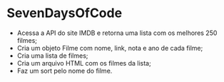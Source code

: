 # SevenDaysOfCode

* Acessa a API do site IMDB e retorna uma lista com os melhores 250 filmes;
* Cria um objeto Filme com nome, link, nota e ano de cada filme;
* Cria uma lista de filmes;
* Cria um arquivo HTML com os filmes da lista;
* Faz um sort pelo nome do filme.
